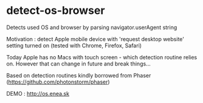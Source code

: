 # detect-os-browser
Detects used OS and browser by parsing navigator.userAgent string

Motivation : detect Apple mobile device with 'request desktop website' setting turned on (tested with Chrome, Firefox, Safari)

Today Apple has no Macs with touch screen - which detection routine relies on.
However that can change in future and break things...
     
Based on detection routines kindly borrowed from Phaser (https://github.com/photonstorm/phaser)

DEMO : http://os.enea.sk
